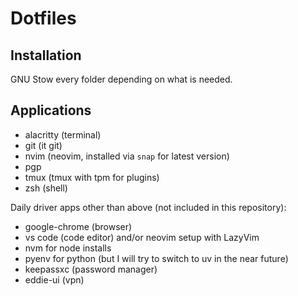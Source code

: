 # Dotfiles

## Installation

GNU Stow every folder depending on what is needed.

## Applications

- alacritty (terminal)
- git (it git)
- nvim (neovim, installed via `snap` for latest version)
- pgp
- tmux (tmux with tpm for plugins)
- zsh (shell)

Daily driver apps other than above (not included in this repository):

- google-chrome (browser)
- vs code (code editor) and/or neovim setup with LazyVim
- nvm for node installs
- pyenv for python (but I will try to switch to uv in the near future)
- keepassxc (password manager)
- eddie-ui (vpn)
